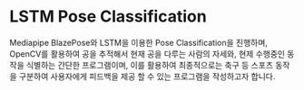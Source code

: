 # LSTM Pose Classification
 
Mediapipe BlazePose와 LSTM을 이용한 Pose Classification을 진행하며, OpenCV를 활용하여 공을 추적해서
현재 공을 다루는 사람의 자세와, 현제 수행중인 동작을 식별하는 간단한 프로그램이며, 이를 활용하여 최종적으로는 축구 등 스포츠 동작을 구분하여 사용자에게 피드백을 제공 할 수 있는 프로그램을 작성하고자 합니다.
